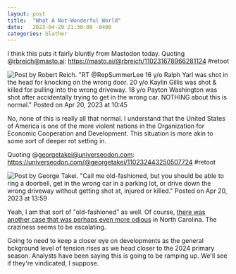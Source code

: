 ```yaml
---
layout: post
title:  "What A Not-Wonderful World"
date:   2023-04-20 21:30:00 -0400
categories: blather
---
```

I think this puts it fairly bluntly from Mastodon today.  Quoting @rbreich@masto.ai: <https://masto.ai/@rbreich/110231678966281124> #retoot

![Post by Robert Reich. "RT @RepSummerLee 16 y/o Ralph Yarl was shot in the head for knocking on the wrong door. 20 y/o Kaylin Gillis was shot & killed for pulling into the wrong driveway. 18 y/o Payton Washington was shot after accidentally trying to get in the wrong car. NOTHING about this is normal." Posted on Apr 20, 2023 at 10:45]({{site.url}}/img/rbreich-shootings.jpg)

No, none of this is really all that normal.  I understand that the United States of America is one of the more violent nations in the Organization for Economic Cooperation and Development.  This situation is more akin to some sort of deeper rot setting in.

Quoting @georgetakei@universeodon.com: <https://universeodon.com/@georgetakei/110232443250507724> #retoot

![Post by George Takei. "Call me old-fashioned, but you should be able to ring a doorbell, get in the wrong car in a parking lot, or drive down the wrong driveway without getting shot at, injured or killed." Posted on Apr 20, 2023 at 13:59]({{site.url}}/img/takei-shots.jpg)

Yeah, I am that sort of "old-fashioned" as well.  Of course, [there was another case that was perhaps even more odious](https://web.archive.org/web/20230420184653/https://abcnews.go.com/US/6-year-parents-neighbor-shot-after-basketball-rolls/story?id=98717589) in North Carolina.  The craziness seems to be escalating.

Going to need to keep a closer eye on developments as the general bckground level of tension rises as we head closer to the 2024 primary season.  Analysts have been saying this is going to be ramping up.  We'll see if they're vindicated, I suppose.
